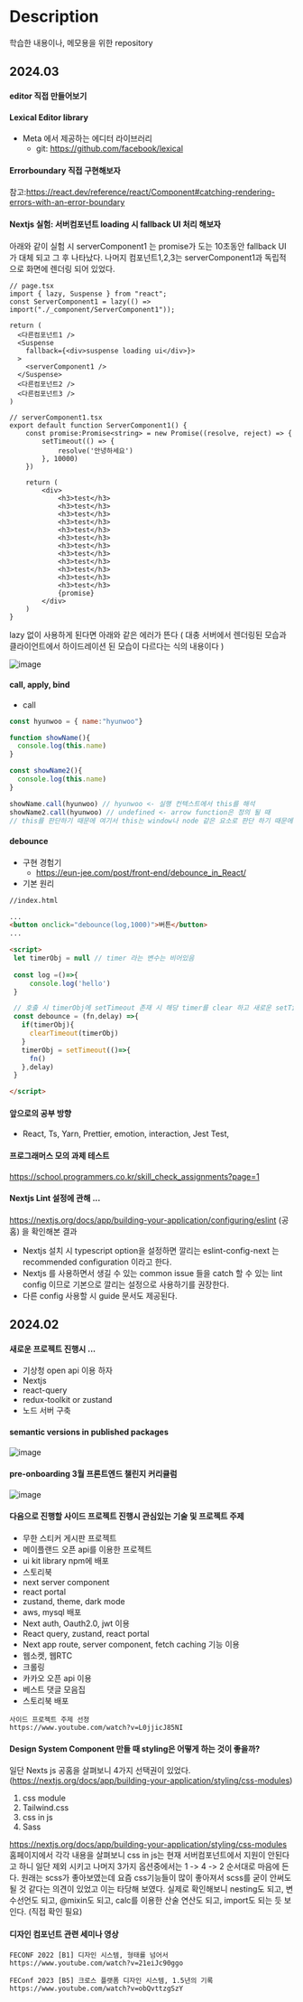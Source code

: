 # Description
학습한 내용이나, 메모용을 위한 repository

## 2024.03 


#### editor 직접 만들어보기

#### Lexical Editor library
- Meta 에서 제공하는 에디터 라이브러리 
  - git: https://github.com/facebook/lexical

#### Errorboundary 직접 구현해보자
참고:https://react.dev/reference/react/Component#catching-rendering-errors-with-an-error-boundary

#### Nextjs 실험: 서버컴포넌트 loading 시 fallback UI 처리 해보자
아래와 같이 실험 시 serverComponent1 는 promise가 도는 10초동안 fallback UI가 대체 되고 그 후 나타났다.
나머지 컴포넌트1,2,3는 serverComponent1과 독립적으로 화면에 렌더링 되어 있었다. 

```tsx
// page.tsx 
import { lazy, Suspense } from "react";
const ServerComponent1 = lazy(() => import("./_component/ServerComponent1")); 

return (
  <다른컴포넌트1 />
  <Suspense
    fallback={<div>suspense loading ui</div>}>
  >
    <serverComponent1 />
  </Suspense>
  <다른컴포넌트2 />
  <다른컴포넌트3 />
)

// serverComponent1.tsx
export default function ServerComponent1() {
    const promise:Promise<string> = new Promise((resolve, reject) => {
        setTimeout(() => {
            resolve('안녕하세요')
        }, 10000)
    })

    return (
        <div>
            <h3>test</h3>
            <h3>test</h3>
            <h3>test</h3>
            <h3>test</h3>
            <h3>test</h3>
            <h3>test</h3>
            <h3>test</h3>
            <h3>test</h3>
            <h3>test</h3>
            <h3>test</h3>
            <h3>test</h3>
            <h3>test</h3>
            {promise}
        </div>
    )
}
```

lazy 없이 사용하게 된다면 아래와 같은 에러가 뜬다 
( 대충 서버에서 렌더링된 모습과 클라이언트에서 하이드레이션 된 모습이 다르다는 식의 내용이다 ) 

![image](https://github.com/lbaku89/TIL/assets/96039047/7a9ca761-ebb1-482b-bf64-70e309670d47)





#### call, apply, bind
- call
```js
const hyunwoo = { name:"hyunwoo"}

function showName(){
  console.log(this.name)
}

const showName2(){
  console.log(this.name)
}

showName.call(hyunwoo) // hyunwoo <- 실행 컨텍스트에서 this를 해석
showName2.call(hyunwoo) // undefined <- arrow function은 정의 될 때
// this를 판단하기 때문에 여기서 this는 window나 node 같은 요소로 판단 하기 때문에 undefined가 출력

``` 


#### debounce 
- 구현 경험기 
  - https://eun-jee.com/post/front-end/debounce_in_React/
- 기본 원리
 ```html
//index.html

...
<button onclick="debounce(log,1000)">버튼</button>
...

<script>
  let timerObj = null // timer 라는 변수는 비어있음
   
  const log =()=>{
      console.log('hello')
  }

  // 호출 시 timerObj에 setTimeout 존재 시 해당 timer를 clear 하고 새로운 setTimeout 실행 
  const debounce = (fn,delay) =>{
    if(timerObj){    
      clearTimeout(timerObj)
    }
    timerObj = setTimeout(()=>{
      fn()
    },delay) 
  }

</script>
``` 

#### 앞으로의 공부 방향
- React, Ts, Yarn, Prettier, emotion, interaction, Jest Test, 

#### 프로그래머스 모의 과제 테스트  
https://school.programmers.co.kr/skill_check_assignments?page=1

#### Nextjs Lint 설정에 관해 ... 
https://nextjs.org/docs/app/building-your-application/configuring/eslint (공홈) 을 확인해본 결과 
- Nextjs 설치 시 typescript option을 설정하면 깔리는 eslint-config-next 는 recommended configuration 이라고 한다.
- Nextjs 를 사용하면서 생길 수 있는 common issue 들을 catch 할 수 있는 lint config 이므로 기본으로 깔리는 설정으로 사용하기를 권장한다.
- 다른 config 사용할 시 guide 문서도 제공된다. 

## 2024.02

#### 새로운 프로젝트 진행시 ... 
  - 기상청 open api 이용 하자
  - Nextjs
  - react-query
  - redux-toolkit or zustand
  - 노드 서버 구축
#### semantic versions in published packages  

![image](https://github.com/lbaku89/TIL/assets/96039047/e71d1d39-e92b-4616-91e1-bc4766ca242a)

#### pre-onboarding 3월 프론트엔드 챌린지 커리큘럼    

![image](https://github.com/lbaku89/TIL/assets/96039047/78de917c-5db7-467d-9d00-5e19af9b245c)


#### 다음으로 진행할 사이드 프로젝트 진행시 관심있는 기술 및 프로젝트 주제 
- 무한 스티커 게시판 프로젝트
- 메이플랜드 오픈 api를 이용한 프로젝트
- ui kit library npm에 배포
- 스토리북
- next server component
- react portal
- zustand, theme, dark mode    
- aws, mysql 배포
- Next auth, Oauth2.0, jwt 이용
- React query, zustand, react portal
- Next app route, server component, fetch caching 기능 이용 
- 웹소켓, 웹RTC
- 크롤링
- 카카오 오픈 api 이용
- 베스트 댓글 모음집 
- 스토리북 배포
```
사이드 프로젝트 주제 선정
https://www.youtube.com/watch?v=L0jjicJ85NI
```

#### Design System Component 만들 때 styling은 어떻게 하는 것이 좋을까?
일단 Nexts js 공홈을 살펴보니 4가지 선택권이 있었다. (https://nextjs.org/docs/app/building-your-application/styling/css-modules)
1. css module
2. Tailwind.css
3. css in js
4. Sass  

https://nextjs.org/docs/app/building-your-application/styling/css-modules 홈페이지에서 각각 내용을 살펴보니
css in js는 현재 서버컴포넌트에서 지원이 안된다고 하니 일단 제외 시키고 나머지 3가지 옵션중에서는 1 -> 4 -> 2 순서대로 마음에 든다. 원래는 scss가 좋아보였는데 요즘 css기능들이 많이 좋아져서 scss를 굳이 안써도 될 것 같다는 의견이 있었고 이는 타당해 보였다. 실제로 확인해보니 nesting도 되고, 변수선언도 되고, @mixin도 되고, calc를 이용한 산술 연산도 되고, import도 되는 듯 보인다. (직접 확인 필요)


#### 디자인 컴포넌트 관련 세미나 영상
```
FECONF 2022 [B1] 디자인 시스템, 형태를 넘어서
https://www.youtube.com/watch?v=21eiJc90ggo

FEConf 2023 [B5] 크로스 플랫폼 디자인 시스템, 1.5년의 기록
https://www.youtube.com/watch?v=obQvttzgSzY
```

